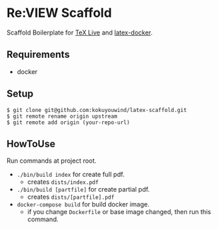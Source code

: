 # Re:VIEW Scaffold

Scaffold Boilerplate for [TeX Live](http://www.tug.org/texlive/) and [latex-docker](https://github.com/blang/latex-docker).

## Requirements

- docker

## Setup

```
$ git clone git@github.com:kokuyouwind/latex-scaffold.git
$ git remote rename origin upstream
$ git remote add origin (your-repo-url)
```

## HowToUse

Run commands at project root.

- `./bin/build index` for create full pdf.
  - creates `dists/index.pdf`
- `./bin/build [partfile]` for create partial pdf.
  - creates `dists/[partfile].pdf`
- `docker-compose build` for build docker image.
  - if you change `Dockerfile` or base image changed, then run this command.
